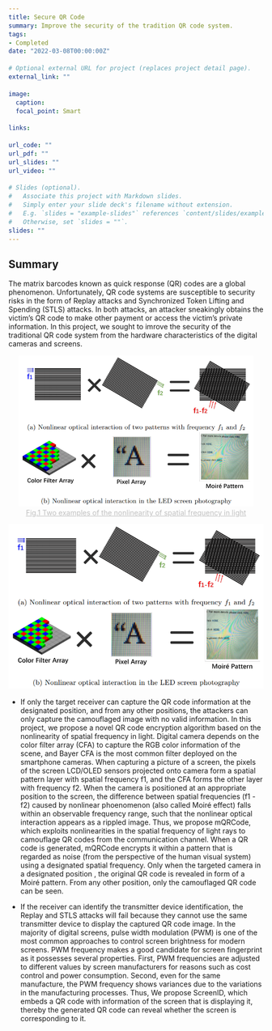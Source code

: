```yaml
---
title: Secure QR Code
summary: Improve the security of the tradition QR code system.
tags:
- Completed
date: "2022-03-08T00:00:00Z"

# Optional external URL for project (replaces project detail page).
external_link: ""

image:
  caption: 
  focal_point: Smart

links:

url_code: ""
url_pdf: ""
url_slides: ""
url_video: ""

# Slides (optional).
#   Associate this project with Markdown slides.
#   Simply enter your slide deck's filename without extension.
#   E.g. `slides = "example-slides"` references `content/slides/example-slides.md`.
#   Otherwise, set `slides = ""`.
slides: ""
---
```



## Summary
The matrix barcodes known as quick response (QR) codes are a global phenomenon. Unfortunately, QR code systems are susceptible to security risks in the form of Replay attacks and Synchronized Token Lifting and Spending (STLS) attacks. In both attacks, an attacker sneakingly obtains the victim’s QR code to make other payment or access the victim’s private information. In this project, we sought to imrove the security of the traditional QR code system from the hardware characteristics of the digital cameras and screens. 

<div align=center>
<img src="./nonlinearity.jpg" height="300" /></div>
<center style="font-size:14px;color:#C0C0C0;text-decoration:underline">Fig.1 Two examples of the nonlinearity of spatial frequency in light</center>

![](./nonlinearity.jpg)

- If only the target receiver can capture the QR code information at the designated position, and from any other positions, the attackers can only capture the camouflaged image with no valid information. In this project, we propose a novel QR code encryption algorithm based on the nonlinearity of spatial frequency in light. Digital camera depends on the color filter array (CFA) to capture the RGB color information of the scene, and Bayer CFA is the most common filter deployed on the smartphone cameras. When capturing a picture of a screen, the pixels of the screen LCD/OLED sensors projected onto camera form a spatial pattern layer with spatial frequency f1, and the CFA forms the other layer with frequency f2. When the camera is positioned at an appropriate position to the screen, the difference between spatial frequencies (f1 - f2) caused by nonlinear phoenomenon (also called Moiré effect) falls within an observable frequency range, such that the nonlinear optical interaction appears as a rippled image. Thus, we propose mQRCode, which exploits nonlinearities in the spatial frequency of light rays to camouflage QR codes from the communication channel. When a QR code is generated, mQRCode encrypts it within a pattern that is regarded as noise (from the perspective of the human visual system) using a designated spatial frequency. Only when the targeted camera in a designated position , the original QR code is revealed in form of a Moiré pattern. From any other position, only the camouflaged QR code can be seen. 

- If the receiver can identify the transmitter device identification, the Replay and STLS attacks will fail because they cannot use the same transmitter device to display the captured QR code image. In the majority of digital screens, pulse width modulation (PWM) is one of the most common approaches to control screen brightness for modern screens. PWM frequency makes a good candidate for screen fingerprint as it possesses several properties. First, PWM frequencies are adjusted to different values by screen manufacturers for reasons such as cost control and power consumption. Second, even for the same manufacture, the PWM frequency shows variances due to the variations in the manufacturing processes. Thus, We propose ScreenID, which embeds a QR code with information of the screen that is displaying it, thereby the generated QR code can reveal whether the screen is corresponding to it.
